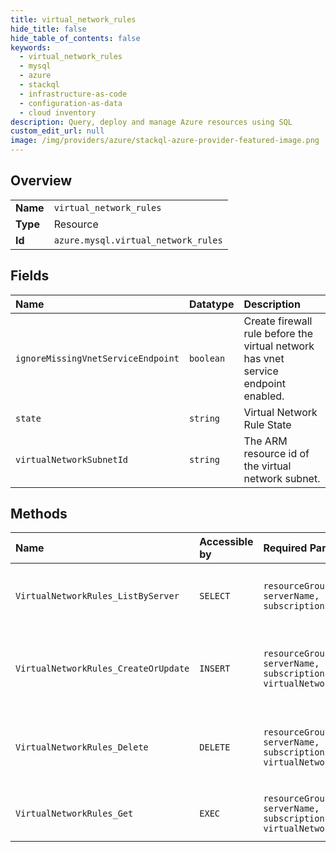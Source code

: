 ```yaml
---
title: virtual_network_rules
hide_title: false
hide_table_of_contents: false
keywords:
  - virtual_network_rules
  - mysql
  - azure    
  - stackql
  - infrastructure-as-code
  - configuration-as-data
  - cloud inventory
description: Query, deploy and manage Azure resources using SQL
custom_edit_url: null
image: /img/providers/azure/stackql-azure-provider-featured-image.png
---
```

  
    

## Overview
<table><tbody>
<tr><td><b>Name</b></td><td><code>virtual_network_rules</code></td></tr>
<tr><td><b>Type</b></td><td>Resource</td></tr>
<tr><td><b>Id</b></td><td><code>azure.mysql.virtual_network_rules</code></td></tr>
</tbody></table>

## Fields
| Name | Datatype | Description |
|:-----|:---------|:------------|
| `ignoreMissingVnetServiceEndpoint` | `boolean` | Create firewall rule before the virtual network has vnet service endpoint enabled. |
| `state` | `string` | Virtual Network Rule State |
| `virtualNetworkSubnetId` | `string` | The ARM resource id of the virtual network subnet. |
## Methods
| Name | Accessible by | Required Params | Description |
|:-----|:--------------|:----------------|:------------|
| `VirtualNetworkRules_ListByServer` | `SELECT` | `resourceGroupName, serverName, subscriptionId` | Gets a list of virtual network rules in a server. |
| `VirtualNetworkRules_CreateOrUpdate` | `INSERT` | `resourceGroupName, serverName, subscriptionId, virtualNetworkRuleName` | Creates or updates an existing virtual network rule. |
| `VirtualNetworkRules_Delete` | `DELETE` | `resourceGroupName, serverName, subscriptionId, virtualNetworkRuleName` | Deletes the virtual network rule with the given name. |
| `VirtualNetworkRules_Get` | `EXEC` | `resourceGroupName, serverName, subscriptionId, virtualNetworkRuleName` | Gets a virtual network rule. |
